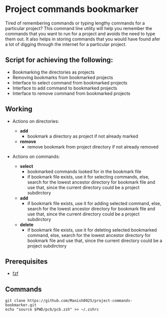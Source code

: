 # Project commands bookmarker

Tired of remembering commands or typing lengthy commands for a particular project? This command line utility will help you remember the commands that you want to run for a project and avoids the need to type them out. It also helps in storing commands that you would have found afer a lot of digging through the internet for a particular project.

## Script for achieving the following:

- Bookmarking the directories as projects
- Removing bookmarks from bookmarked projects
- Interface to select command from bookmarked projects
- Interface to add command to bookmarked projects
- Interface to remove command from bookmarked projects

## Working

- Actions on directories:

  - **add**
    - bookmark a directory as project if not already marked
  - **remove**
    - remove bookmark from project directory if not already removed

- Actions on commands:
  - **select**
    - bookmarked commands looked for in the bookmark file
    - if bookmark file exists, use it for selecting commands, else, search for the lowest ancestor directory for bookmark file and use that, since the current directory could be a project subdirctory
  - **add**
    - if bookmark file exists, use it for adding selected command, else, search for the lowest ancestor directory for bookmark file and use that, since the current directory could be a project subdirctory
  - **delete**
    - if bookmark file exists, use it for deleting selected bookmarked command, else, search for the lowest ancestor directory for bookmark file and use that, since the current directory could be a project subdirctory

## Prerequisites
- [fzf](https://github.com/junegunn/fzf)

## Commands
```
git clone https://github.com/Manish0925/project-commands-bookmarker.git
echo "source $PWD/pcb/pcb.zsh" >> ~/.zshrc
```
